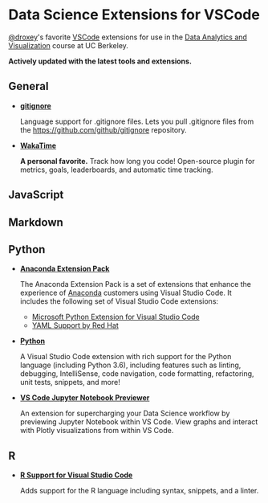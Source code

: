 # Data Science Extensions for VSCode

[@droxey](https://www.github.com/droxey)'s favorite [VSCode](https://code.visualstudio.com) extensions for use in the [Data Analytics and Visualization](https://bootcamp.berkeley.edu/data/curriculum/) course at UC Berkeley.

**Actively updated with the latest tools and extensions.**

## General

* **[gitignore](https://marketplace.visualstudio.com/items?itemName=codezombiech.gitignore)**

    Language support for .gitignore files. Lets you pull .gitignore files from the <https://github.com/github/gitignore> repository.

* **[WakaTime](https://wakatime.com/vs-code)**

    **A personal favorite.** Track how long you code! Open-source plugin for metrics, goals, leaderboards, and automatic time tracking.

## JavaScript

## Markdown

## Python

* **[Anaconda Extension Pack](https://marketplace.visualstudio.com/items?itemName=ms-python.anaconda-extension-pack)**

    The Anaconda Extension Pack is a set of extensions that enhance the experience of [Anaconda](https://www.anaconda.com/distribution/) customers using Visual Studio Code. It includes the following set of Visual Studio Code extensions:

    * [Microsoft Python Extension for Visual Studio Code](https://marketplace.visualstudio.com/items?itemName=ms-python.python)
    * [YAML Support by Red Hat](https://marketplace.visualstudio.com/items?itemName=redhat.vscode-yaml)

* **[Python](https://marketplace.visualstudio.com/items?itemName=ms-python.python)**

    A Visual Studio Code extension with rich support for the Python language (including Python 3.6), including features such as linting, debugging, IntelliSense, code navigation, code formatting, refactoring, unit tests, snippets, and more!

* **[VS Code Jupyter Notebook Previewer](https://marketplace.visualstudio.com/items?itemName=jithurjacob.nbpreviewer)**

    An extension for supercharging your Data Science workflow by previewing Jupyter Notebook within VS Code. View graphs and interact with Plotly visualizations from within VS Code.

## R

* **[R Support for Visual Studio Code](https://marketplace.visualstudio.com/items?itemName=Ikuyadeu.r)**

    Adds support for the R language including syntax, snippets, and a linter.

